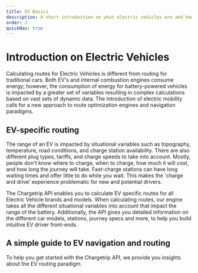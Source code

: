 ```yaml
---
title: EV Basics
description: A short introduction on what electric vehicles are and how it impacts routing
order: 2
quickNav: true
---
```


# Introduction on Electric Vehicles
Calculating routes for Electric Vehicles is different from routing for traditional cars. Both EV's and internal combustion engines consume energy; however, the consumption of energy for battery-powered vehicles is impacted by a greater set of variables resulting in complex calculations based on vast sets of dynamic data. The introduction of electric mobility calls for a new approach to route optimization engines and navigation paradigms. 

## EV-specific routing
The range of an EV is impacted by situational variables such as topography, temperature, road conditions, and charge station availability. There are also different plug types, tariffs, and charge speeds to take into account. Mostly, people don't know where to charge, when to charge, how much it will cost, and how long the journey will take. Fast-charge stations can have long waiting times and offer little to do while you wait. This makes the 'charge and drive' experience problematic for new and potential drivers.

The Chargetrip API enables you to calculate EV specific routes for all Electric Vehicle brands and models. When calculating routes, our engine takes all the different situational variables into account that impact the range of the battery. Additionally, the API gives you detailed information on the different car models, stations, journey specs and more, to help you build intuitive EV driver front-ends.

<right-aside large="true">

<article-teaser src="globe.svg" href="https://medium.com/chargetrip/a-simple-guide-to-ev-navigation-and-routing-for-developers-bb82b1c78901">

## A simple guide to EV navigation and routing
To help you get started with the Chargetrip API, we provide you insights about the EV routing paradigm.

</article-teaser>

<latest-updates></latest-updates>

</right-aside>
